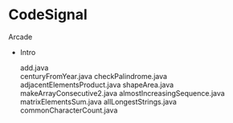 # CodeSignal

Arcade
  * Intro
    
     add.java <br>
     centuryFromYear.java
     checkPalindrome.java
     adjacentElementsProduct.java
     shapeArea.java
     makeArrayConsecutive2.java
     almostIncreasingSequence.java
     matrixElementsSum.java
     allLongestStrings.java
     commonCharacterCount.java
